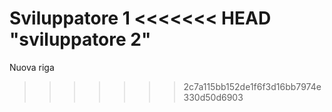 Sviluppatore 1
<<<<<<< HEAD
"sviluppatore 2" 
=======
Nuova riga
>>>>>>> 2c7a115bb152de1f6f3d16bb7974e330d50d6903
